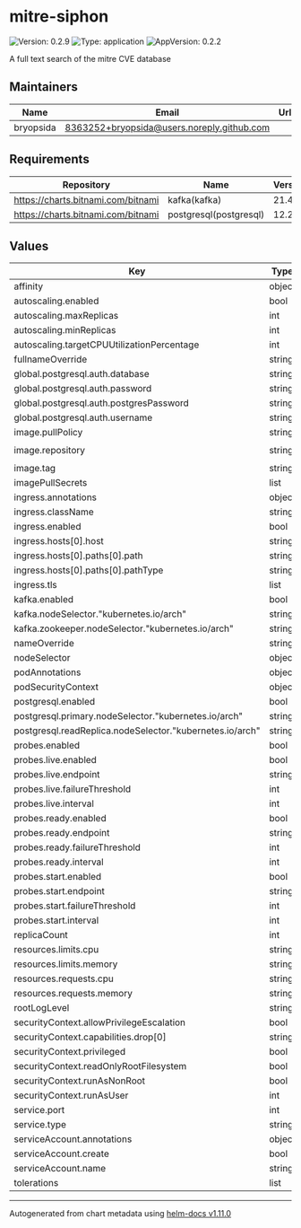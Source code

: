 # mitre-siphon

![Version: 0.2.9](https://img.shields.io/badge/Version-0.2.9-informational?style=flat-square) ![Type: application](https://img.shields.io/badge/Type-application-informational?style=flat-square) ![AppVersion: 0.2.2](https://img.shields.io/badge/AppVersion-0.2.2-informational?style=flat-square)

A full text search of the mitre CVE database

## Maintainers

| Name | Email | Url |
| ---- | ------ | --- |
| bryopsida | <8363252+bryopsida@users.noreply.github.com> |  |

## Requirements

| Repository | Name | Version |
|------------|------|---------|
| https://charts.bitnami.com/bitnami | kafka(kafka) | 21.4.0 |
| https://charts.bitnami.com/bitnami | postgresql(postgresql) | 12.2.2 |

## Values

| Key | Type | Default | Description |
|-----|------|---------|-------------|
| affinity | object | `{}` |  |
| autoscaling.enabled | bool | `true` |  |
| autoscaling.maxReplicas | int | `100` |  |
| autoscaling.minReplicas | int | `1` |  |
| autoscaling.targetCPUUtilizationPercentage | int | `80` |  |
| fullnameOverride | string | `""` |  |
| global.postgresql.auth.database | string | `"mitre"` |  |
| global.postgresql.auth.password | string | `"mitre"` |  |
| global.postgresql.auth.postgresPassword | string | `"postgres"` |  |
| global.postgresql.auth.username | string | `"mitre"` |  |
| image.pullPolicy | string | `"Always"` |  |
| image.repository | string | `"ghcr.io/curium-rocks/mitre-siphon"` |  |
| image.tag | string | `"main"` |  |
| imagePullSecrets | list | `[]` |  |
| ingress.annotations | object | `{}` |  |
| ingress.className | string | `""` |  |
| ingress.enabled | bool | `false` |  |
| ingress.hosts[0].host | string | `"mitre-siphon.local"` |  |
| ingress.hosts[0].paths[0].path | string | `"/"` |  |
| ingress.hosts[0].paths[0].pathType | string | `"ImplementationSpecific"` |  |
| ingress.tls | list | `[]` |  |
| kafka.enabled | bool | `true` |  |
| kafka.nodeSelector."kubernetes.io/arch" | string | `"amd64"` |  |
| kafka.zookeeper.nodeSelector."kubernetes.io/arch" | string | `"amd64"` |  |
| nameOverride | string | `""` |  |
| nodeSelector | object | `{}` |  |
| podAnnotations | object | `{}` |  |
| podSecurityContext | object | `{}` |  |
| postgresql.enabled | bool | `true` |  |
| postgresql.primary.nodeSelector."kubernetes.io/arch" | string | `"amd64"` |  |
| postgresql.readReplica.nodeSelector."kubernetes.io/arch" | string | `"amd64"` |  |
| probes.enabled | bool | `true` |  |
| probes.live.enabled | bool | `true` |  |
| probes.live.endpoint | string | `"/actuator/health"` |  |
| probes.live.failureThreshold | int | `45` |  |
| probes.live.interval | int | `2` |  |
| probes.ready.enabled | bool | `true` |  |
| probes.ready.endpoint | string | `"/actuator/health"` |  |
| probes.ready.failureThreshold | int | `15` |  |
| probes.ready.interval | int | `2` |  |
| probes.start.enabled | bool | `true` |  |
| probes.start.endpoint | string | `"/actuator/health"` |  |
| probes.start.failureThreshold | int | `30` |  |
| probes.start.interval | int | `2` |  |
| replicaCount | int | `1` |  |
| resources.limits.cpu | string | `"2048m"` |  |
| resources.limits.memory | string | `"1024Mi"` |  |
| resources.requests.cpu | string | `"512m"` |  |
| resources.requests.memory | string | `"1024Mi"` |  |
| rootLogLevel | string | `"Info"` |  |
| securityContext.allowPrivilegeEscalation | bool | `false` |  |
| securityContext.capabilities.drop[0] | string | `"ALL"` |  |
| securityContext.privileged | bool | `false` |  |
| securityContext.readOnlyRootFilesystem | bool | `true` |  |
| securityContext.runAsNonRoot | bool | `true` |  |
| securityContext.runAsUser | int | `1000` |  |
| service.port | int | `80` |  |
| service.type | string | `"ClusterIP"` |  |
| serviceAccount.annotations | object | `{}` |  |
| serviceAccount.create | bool | `true` |  |
| serviceAccount.name | string | `""` |  |
| tolerations | list | `[]` |  |

----------------------------------------------
Autogenerated from chart metadata using [helm-docs v1.11.0](https://github.com/norwoodj/helm-docs/releases/v1.11.0)
